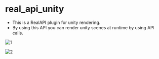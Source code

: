 # real_api_unity

- This is a RealAPI plugin for unity rendering. 
- By using this API you can render unity scenes at runtime by using API calls.

![1](https://github.com/Realistic3D/real_api_unity/assets/119076217/7d5ce8f4-3ab9-40b4-9570-b790ecd1cc23)

![2](https://github.com/Realistic3D/real_api_unity/assets/119076217/32b16425-9267-4094-b83a-2ebfd7bca7f8)
